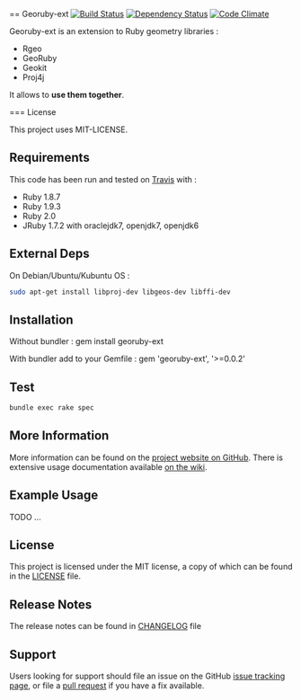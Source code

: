 == Georuby-ext [![Build Status](https://travis-ci.org/dryade/georuby-ext.png)](http://travis-ci.org/dryade/georuby-ext?branch=master) [![Dependency Status](https://gemnasium.com/dryade/georuby-ext.png)](https://gemnasium.com/dryade/georuby-ext) [![Code Climate](https://codeclimate.com/github/dryade/georuby-ext.png)](https://codeclimate.com/github/dryade/georuby-ext)

Georuby-ext is an extension to Ruby geometry libraries : 
- Rgeo
- GeoRuby
- Geokit
- Proj4j

It allows to <b>use them together</b>.

=== License

This project uses MIT-LICENSE.

Requirements
------------
 
This code has been run and tested on [Travis](http://travis-ci.org/afimb/chouette2?branch=master) with : 
* Ruby 1.8.7
* Ruby 1.9.3
* Ruby 2.0
* JRuby 1.7.2 with oraclejdk7, openjdk7, openjdk6

External Deps
-------------
On Debian/Ubuntu/Kubuntu OS : 
```sh
sudo apt-get install libproj-dev libgeos-dev libffi-dev
```

Installation
------------

Without bundler : 
gem install georuby-ext


With bundler add to your Gemfile : 
gem 'georuby-ext', '>=0.0.2'


Test
----

```sh
bundle exec rake spec
```

More Information
----------------
 
More information can be found on the [project website on GitHub](.). 
There is extensive usage documentation available [on the wiki](../../wiki).

Example Usage 
-------------

TODO ...

License
-------
 
This project is licensed under the MIT license, a copy of which can be found in the [LICENSE](./LICENSE.md) file.

Release Notes
-------------

The release notes can be found in [CHANGELOG](./CHANGELOG.md) file 
 
Support
-------
 
Users looking for support should file an issue on the GitHub [issue tracking page](../../issues), or file a [pull request](../../pulls) if you have a fix available.
